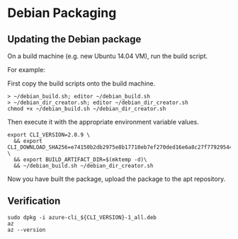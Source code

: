 Debian Packaging
================

Updating the Debian package
---------------------------

On a build machine (e.g. new Ubuntu 14.04 VM), run the build script.

For example:

First copy the build scripts onto the build machine.
```
> ~/debian_build.sh; editor ~/debian_build.sh
> ~/debian_dir_creator.sh; editor ~/debian_dir_creator.sh
chmod +x ~/debian_build.sh ~/debian_dir_creator.sh
```

Then execute it with the appropriate environment variable values.
```
export CLI_VERSION=2.0.9 \
  && export CLI_DOWNLOAD_SHA256=e74150b2db2975e8b17710eb7ef270ded16e6a8c27f77929544533f6b4c33b76 \
  && export BUILD_ARTIFACT_DIR=$(mktemp -d)\
  && ~/debian_build.sh ~/debian_dir_creator.sh
```

Now you have built the package, upload the package to the apt repository.


Verification
------------

```
sudo dpkg -i azure-cli_${CLI_VERSION}-1_all.deb
az
az --version
```
